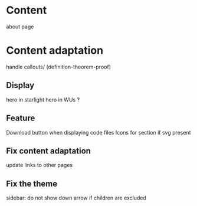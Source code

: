 # Content
about page

# Content adaptation
handle callouts/ (definition-theorem-proof)

## Display
hero in starlight
hero in WUs ?

## Feature
Download button when displaying code files
Icons for section if svg present

## Fix content adaptation
update links to other pages

## Fix the theme
sidebar: do not show down arrow if children are excluded